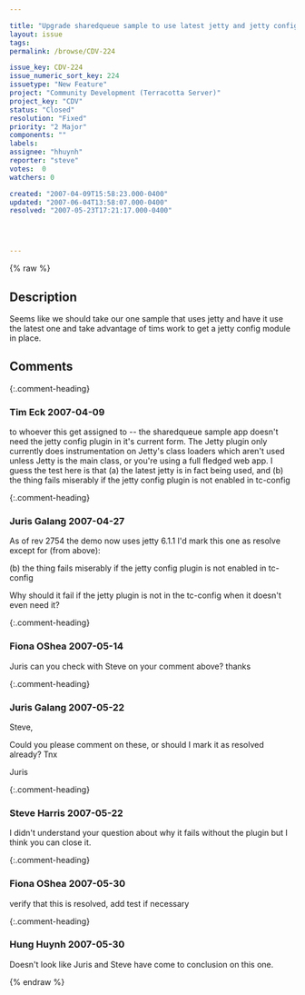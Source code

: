 ```yaml
---

title: "Upgrade sharedqueue sample to use latest jetty and jetty config module"
layout: issue
tags: 
permalink: /browse/CDV-224

issue_key: CDV-224
issue_numeric_sort_key: 224
issuetype: "New Feature"
project: "Community Development (Terracotta Server)"
project_key: "CDV"
status: "Closed"
resolution: "Fixed"
priority: "2 Major"
components: ""
labels: 
assignee: "hhuynh"
reporter: "steve"
votes:  0
watchers: 0

created: "2007-04-09T15:58:23.000-0400"
updated: "2007-06-04T13:58:07.000-0400"
resolved: "2007-05-23T17:21:17.000-0400"




---
```


{% raw %}

## Description

<div markdown="1" class="description">

Seems like we should take our one sample that uses jetty and have it use the latest one and take advantage of tims work to get a jetty config module in place.

</div>

## Comments


{:.comment-heading}
### **Tim Eck** <span class="date">2007-04-09</span>

<div markdown="1" class="comment">

to whoever this get assigned to -- the sharedqueue sample app doesn't need the jetty config plugin in it's current form. The Jetty plugin only currently does instrumentation on Jetty's class loaders which aren't used unless Jetty is the main class, or you're using a full fledged web app. I guess the test here is that (a) the latest jetty is in fact being used, and (b) the thing fails miserably if the jetty config plugin is not enabled in tc-config

</div>


{:.comment-heading}
### **Juris Galang** <span class="date">2007-04-27</span>

<div markdown="1" class="comment">

As of rev 2754 the demo now uses jetty 6.1.1
I'd mark this one as resolve except for (from above):

   (b) the thing fails miserably if the jetty config plugin is not enabled in tc-config

Why should it fail if the jetty plugin is not in the tc-config when it doesn't even need it?


</div>


{:.comment-heading}
### **Fiona OShea** <span class="date">2007-05-14</span>

<div markdown="1" class="comment">

Juris can you check with Steve on your comment above? thanks

</div>


{:.comment-heading}
### **Juris Galang** <span class="date">2007-05-22</span>

<div markdown="1" class="comment">

Steve, 

Could you please comment on these, or should I mark it as resolved already?
Tnx

Juris

</div>


{:.comment-heading}
### **Steve Harris** <span class="date">2007-05-22</span>

<div markdown="1" class="comment">

I didn't understand your question about why it fails without the plugin but I think you can close it.

</div>


{:.comment-heading}
### **Fiona OShea** <span class="date">2007-05-30</span>

<div markdown="1" class="comment">

verify that this is resolved, add test if necessary

</div>


{:.comment-heading}
### **Hung Huynh** <span class="date">2007-05-30</span>

<div markdown="1" class="comment">

Doesn't look like Juris and Steve have come to conclusion on this one.

</div>



{% endraw %}
